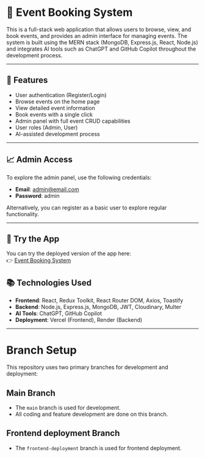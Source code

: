 # 🌟 Event Booking System

This is a full-stack web application that allows users to browse, view, and book events, and provides an admin interface for managing events. The system is built using the MERN stack (MongoDB, Express.js, React, Node.js) and integrates AI tools such as ChatGPT and GitHub Copilot throughout the development process.

---

## 🚀 Features

- User authentication (Register/Login)
- Browse events on the home page
- View detailed event information
- Book events with a single click
- Admin panel with full event CRUD capabilities
- User roles (Admin, User)
- AI-assisted development process

---

## 📈 Admin Access

To explore the admin panel, use the following credentials:

- **Email**: admin@email.com  
- **Password**: admin

Alternatively, you can register as a basic user to explore regular functionality.

---

## 📍 Try the App

You can try the deployed version of the app here:  
👉 [Event Booking System](https://event-booking-system-liard.vercel.app/)


## 📚 Technologies Used

- **Frontend**: React, Redux Toolkit, React Router DOM, Axios, Toastify
- **Backend**: Node.js, Express.js, MongoDB, JWT, Cloudinary, Multer
- **AI Tools**: ChatGPT, GitHub Copilot
- **Deployment**: Vercel (Frontend), Render (Backend)

---

# Branch Setup

This repository uses two primary branches for development and deployment:

## Main Branch
- The `main` branch is used for development.
- All coding and feature development are done on this branch.
  
## Frontend deployment Branch
- The `frontend-deployment` branch is used for frontend deployment.
